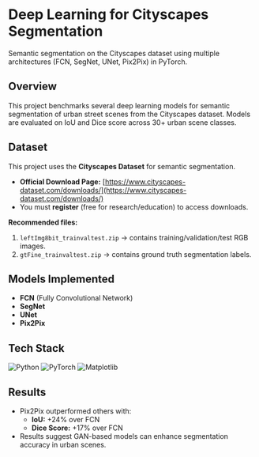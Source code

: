 # Deep Learning for Cityscapes Segmentation
Semantic segmentation on the Cityscapes dataset using multiple architectures (FCN, SegNet, UNet, Pix2Pix) in PyTorch.

## Overview
This project benchmarks several deep learning models for semantic segmentation of urban street scenes from the Cityscapes dataset. Models are evaluated on IoU and Dice score across 30+ urban scene classes.

## Dataset

This project uses the **Cityscapes Dataset** for semantic segmentation.

- **Official Download Page:** [https://www.cityscapes-dataset.com/downloads/](https://www.cityscapes-dataset.com/downloads/)
- You must **register** (free for research/education) to access downloads.

**Recommended files:**
1. `leftImg8bit_trainvaltest.zip` → contains training/validation/test RGB images.
2. `gtFine_trainvaltest.zip` → contains ground truth segmentation labels.


## Models Implemented
- **FCN** (Fully Convolutional Network)
- **SegNet**
- **UNet**
- **Pix2Pix**

## Tech Stack
![Python](https://img.shields.io/badge/Python-3.10-blue)
![PyTorch](https://img.shields.io/badge/PyTorch-Framework-orange)
![Matplotlib](https://img.shields.io/badge/Matplotlib-Visualization-yellow)

## Results
- Pix2Pix outperformed others with:
  - **IoU:** +24% over FCN
  - **Dice Score:** +17% over FCN
- Results suggest GAN-based models can enhance segmentation accuracy in urban scenes.

